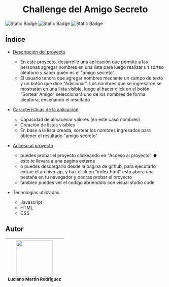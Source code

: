<h1 align="center"> Challenge del Amigo Secreto </h1>
<img alt="Static Badge" src="https://img.shields.io/badge/Version-1.01-blue"> <img alt="Static Badge" src="https://img.shields.io/badge/Ultima%20Actualizaci%C3%B3n-Septiembre-green"> <img alt="Static Badge" src="https://img.shields.io/badge/STATUS-Finalizado-limegreen">

## Índice

* [Descripción del proyecto]()
  - En este proyecto, desarrolle una aplicación que permite a las personas agregar nombres en una lista para luego realizar un sorteo aleatorio y saber quién es el "amigo secreto".
  - El usuario tendra que agregar nombres mediante un campo de texto y un botón que dice "Adicionar". Los nombres que se ingresaron se mostrarán en una lista visible, luego al hacer click en el botón "Sortear Amigo" seleccionará uno de los nombres de forma aleatoria,
    enseñando el resultado


* [Características de la aplicación](#Características-de-la-aplicación)
  - Capacidad de almacenar valores (en este caso nombres)
  - Creación de listas visibles
  - En base a la lista creada, sortear los nombres ingresados para obtener el resultado "amigo secreto"

* [Acceso al proyecto](https://mgpivotymas.github.io/Challenge-amigo-secreto/)
  - puedes probar el proyecto clickeando en "Acceso al proyecto" ⬆️ esto te llevara a una pagina externa
  - o puedes descargarlo desde la pagina de github, para ejecutarlo extrae el archivo zip, y haz click en "index.html" esto abrira una pestaña en tu navegador y podras probar el proyecto
  - tambien puedes ver el codigo abriendolo con visual studio code 

* Tecnologías utilizadas
  - Javascript
  - HTML
  - CSS

## Autor
| [<img src="https://avatars.githubusercontent.com/u/51179897?v=4" width=115><br><sub>Luciano Martin Rodriguez</sub>](https://github.com/Mgpivotymas) |  
| :---: |
